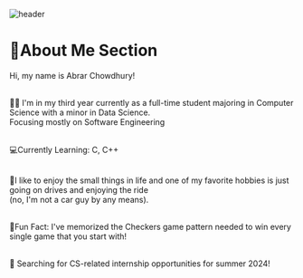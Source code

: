 ![header](https://capsule-render.vercel.app/api?type=waving&height=110&text=Welcome%20To%20My%20Profile!&animation=fadeIn&theme=dark)<br>

<h1>👋About Me Section</h1>
   Hi, my name is Abrar Chowdhury! <br> <br>

   👨‍🎓 I'm in my third year currently as a full-time student majoring in Computer Science with a minor in Data Science. <br> 
      Focusing mostly on Software Engineering <br> <br>

   💻Currently Learning: C, C++ <br> <br>

   🚗I like to enjoy the small things in life and one of my favorite hobbies is just going on drives and enjoying the ride <br>
     (no, I'm not a car guy by any means). <br> <br>

   🎲Fun Fact: I've memorized the Checkers game pattern needed to win every single game that you start with! <br> <br>

   👀 Searching for CS-related internship opportunities for summer 2024!
